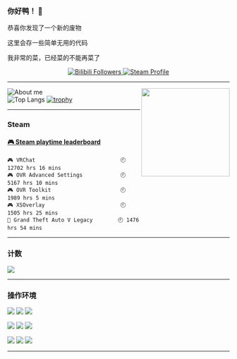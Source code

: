 ### 你好鸭！ 👋
恭喜你发现了一个新的废物

这里会存一些简单无用的代码

我非常的菜，已经菜的不能再菜了

<p align="center">
  <a target="_blank" href="https://space.bilibili.com/388731488/">
    <img src="https://img.shields.io/badge/dynamic/json?style=flat-square&logo=bilibili&label=Bilibili&query=$.data.follower&url=https://api.bilibili.com/x/relation/stat?vmid=388731488" alt="Bilibili Followers">
  </a>
  <a target="_blank" href="https://steamcommunity.com/id/mmyo456">
    <img src="https://img.shields.io/badge/Steam-232361?logo=Steam&style=flat-square" alt="Steam Profile">
  </a>
</p>

---

<img align='right' src='https://cdn.jsdelivr.net/gh/mmyo456/mmyo456@main/DLC6.gif' width='200px'>
    
![About me](https://github-readme-stats.vercel.app/api?username=mmyo456&show_icons=true&theme=ambient_gradient&locale=cn)<br> 
![Top Langs](https://github-readme-stats.vercel.app/api/top-langs/?username=mmyo456&show_icons=true&theme=ambient_gradient&locale=cn)
[![trophy](https://github-profile-trophy.vercel.app/?username=mmyo456)](https://github.com/ryo-ma/github-profile-trophy)

---

### Steam

<!-- steam-box start -->
#### <a href="https://gist.github.com/ae1e4c155e94115c1fb4d2f0a05a3d95" target="_blank">🎮 Steam playtime leaderboard</a>
```text
🎮 VRChat                           🕘 12702 hrs 16 mins
🎮 OVR Advanced Settings            🕘 5167 hrs 10 mins
🎮 OVR Toolkit                      🕘 1989 hrs 5 mins
🎮 XSOverlay                        🕘 1505 hrs 25 mins
🚓 Grand Theft Auto V Legacy        🕘 1476 hrs 54 mins
```
<!-- Powered by https://github.com/YouEclipse/steam-box . -->
<!-- steam-box end -->

 ---
 
### 计数

[![](https://count.getloli.com/@mmyo456?name=mmyo456&theme=moebooru&padding=7&offset=1&align=top&scale=1.4&pixelated=1&darkmode=auto)](http://count.getloli.com/)

---

### 操作环境
[![](https://img.shields.io/badge/Windows-10-33AADD?style=flat-square&logo=windows&logoColor=6cf)](https://www.microsoft.com/windows/get-windows-10)
[![](https://img.shields.io/badge/Windows-11-33AADD?style=flat-square&logo=microsoft&logoColor=6cf)](https://www.microsoft.com/windows/get-windows-11)
[![](https://img.shields.io/badge/IDE-Visual%20Studio%20Code-33AADD?style=flat-square&logo=visual-studio-code&logoColor=6cf)](https://code.visualstudio.com/)

[![](https://img.shields.io/badge/iPhone%2015%20Pro%20-Max-black?style=flat-square&logo=apple&logoColor=golden)](https://apple.com/)
[![](https://img.shields.io/badge/iPad%20mini%206-black?style=flat-square&logo=apple&logoColor=golden)](https://apple.com/)
[![](https://img.shields.io/badge/-26%20Bata5-167C80?style=flat-square&logo=ios)](https://beta.apple.com/)

[![](https://img.shields.io/badge/CMF%20Phone-1-black?style=flat-square&logo=android&logoColor=golden)](https://cmf.tech/)
[![](https://img.shields.io/badge/OS-Android15-green?style=flat-square&logo=android)](https://www.android.com/)
[![](https://img.shields.io/badge/NothingOS-3.0-167C80?style=flat-square&logoColor=white)](https://nothing.tech)

---
